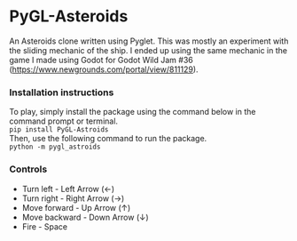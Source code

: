 # PyGL-Asteroids
An Asteroids clone written using Pyglet.
This was mostly an experiment with the sliding mechanic of the ship. I ended up using the same mechanic in the game I made using Godot for Godot Wild Jam #36 (https://www.newgrounds.com/portal/view/811129).

### Installation instructions
To play, simply install the package using the command below in the command prompt or terminal.<br>
`pip install PyGL-Astroids`<br>
Then, use the following command to run the package.<br>
`python -m pygl_astroids`

### Controls
* Turn left - Left Arrow (←)
* Turn right - Right Arrow (→)
* Move forward - Up Arrow (↑)
* Move backward - Down Arrow (↓)
* Fire - Space